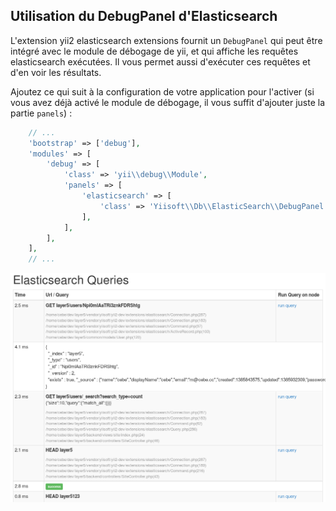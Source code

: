 Utilisation du DebugPanel d'Elasticsearch
-----------------------------------------

L'extension yii2 elasticsearch extensions fournit un `DebugPanel` qui peut être intégré avec le module de débogage de yii, et qui affiche les requêtes elasticsearch exécutées. Il vous permet aussi d'exécuter ces requêtes et d'en voir les résultats.

Ajoutez ce qui suit à la configuration de votre application pour l'activer (si vous avez déjà activé le module de débogage, il vous suffit d'ajouter juste la partie `panels`) :

```php
    // ...
    'bootstrap' => ['debug'],
    'modules' => [
        'debug' => [
            'class' => 'yii\\debug\\Module',
            'panels' => [
                'elasticsearch' => [
                    'class' => 'Yiisoft\\Db\\ElasticSearch\\DebugPanel',
                ],
            ],
        ],
    ],
    // ...
```

![elasticsearch DebugPanel](images/debug.png)

